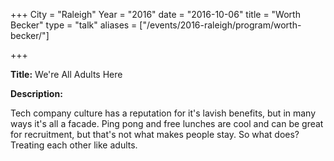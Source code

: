 +++ 
City = "Raleigh" 
Year = "2016" 
date = "2016-10-06" 
title = "Worth Becker" 
type = "talk" 
aliases = ["/events/2016-raleigh/program/worth-becker/"]

+++
<div class="span-15  ">
  <div class="span-15  last ">
  <p><strong>Title:</strong>
We're All Adults Here
</p>

<p><strong>Description:</strong></p>
<p>Tech company culture has a reputation for it's lavish benefits, but in many ways it's all a facade. Ping pong and free lunches are cool and can be great for recruitment, but that's not what makes people stay. So what does? Treating each other like adults.
</p>
  </div>
</div>
